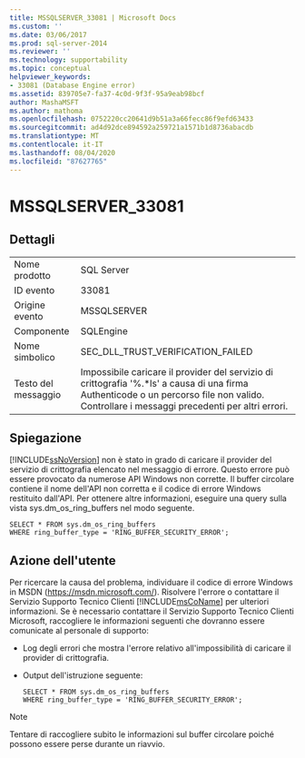 ```yaml
---
title: MSSQLSERVER_33081 | Microsoft Docs
ms.custom: ''
ms.date: 03/06/2017
ms.prod: sql-server-2014
ms.reviewer: ''
ms.technology: supportability
ms.topic: conceptual
helpviewer_keywords:
- 33081 (Database Engine error)
ms.assetid: 839705e7-fa37-4c0d-9f3f-95a9eab98bcf
author: MashaMSFT
ms.author: mathoma
ms.openlocfilehash: 0752220cc20641d9b51a3a66fecc86f9efd63433
ms.sourcegitcommit: ad4d92dce894592a259721a1571b1d8736abacdb
ms.translationtype: MT
ms.contentlocale: it-IT
ms.lasthandoff: 08/04/2020
ms.locfileid: "87627765"
---
```

# <a name="mssqlserver_33081"></a>MSSQLSERVER_33081
    
## <a name="details"></a>Dettagli  
  
|||  
|-|-|  
|Nome prodotto|SQL Server|  
|ID evento|33081|  
|Origine evento|MSSQLSERVER|  
|Componente|SQLEngine|  
|Nome simbolico|SEC_DLL_TRUST_VERIFICATION_FAILED|  
|Testo del messaggio|Impossibile caricare il provider del servizio di crittografia '%.*ls' a causa di una firma Authenticode o un percorso file non valido.  Controllare i messaggi precedenti per altri errori.|  
  
## <a name="explanation"></a>Spiegazione  
 [!INCLUDE[ssNoVersion](../../includes/ssnoversion-md.md)] non è stato in grado di caricare il provider del servizio di crittografia elencato nel messaggio di errore. Questo errore può essere provocato da numerose API Windows non corrette. Il buffer circolare contiene il nome dell'API non corretta e il codice di errore Windows restituito dall'API. Per ottenere altre informazioni, eseguire una query sulla vista sys.dm_os_ring_buffers nel modo seguente.  
  
```  
SELECT * FROM sys.dm_os_ring_buffers   
WHERE ring_buffer_type = 'RING_BUFFER_SECURITY_ERROR';  
```  
  
## <a name="user-action"></a>Azione dell'utente  
 Per ricercare la causa del problema, individuare il codice di errore Windows in MSDN (https://msdn.microsoft.com/). Risolvere l'errore o contattare il Servizio Supporto Tecnico Clienti [!INCLUDE[msCoName](../../includes/msconame-md.md)] per ulteriori informazioni. Se è necessario contattare il Servizio Supporto Tecnico Clienti Microsoft, raccogliere le informazioni seguenti che dovranno essere comunicate al personale di supporto:  
  
-   Log degli errori che mostra l'errore relativo all'impossibilità di caricare il provider di crittografia.  
  
-   Output dell'istruzione seguente:  
  
    ```  
    SELECT * FROM sys.dm_os_ring_buffers   
    WHERE ring_buffer_type = 'RING_BUFFER_SECURITY_ERROR';  
    ```  
  
> [!NOTE]  
>  Tentare di raccogliere subito le informazioni sul buffer circolare poiché possono essere perse durante un riavvio.  
  
  
